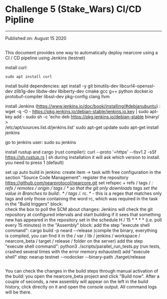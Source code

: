 # Challenge 5 (Stake_Wars) CI/CD Pipline
----------------------------------------
Published on: August 15 2020
## 

This document provides one way to automatically deploy nearcore using a CI / CD pipeline using Jenkins (testnet)


install curl:
``` 
sudo apt install curl 
```
 
 
install build dependencies:
  apt install -y git binutils-dev libcurl4-openssl-dev zlib1g-dev libdw-dev libiberty-dev cmake gcc g++ python docker.io protobuf-compiler libssl-dev pkg-config clang llvm

install  Jenkins (https://www.jenkins.io/doc/book/installing/#debianubuntu) :
  wget -q -O - https://pkg.jenkins.io/debian-stable/jenkins.io.key | sudo apt-key add -
  sudo sh -c 'echo deb https://pkg.jenkins.io/debian-stable binary/ > \
    /etc/apt/sources.list.d/jenkins.list'
  sudo apt-get update
  sudo apt-get install jenkins
  
go to jenkins user:
  sudo su jenkins


install rustup and cargo (rust compiler):
  curl --proto '=https' --tlsv1.2 -sSf https://sh.rustup.rs | sh
  during installation it will ask which version to install. you need to press 1 (default)
  
set up auto build in jenkins:
  create item -> task with free configuration
  in the section "Source Code Management":
    register the repository https://github.com/nearprotocol/nearcore.git
    set refspec + refs / tags / *: refs / remotes / origin / tags / * so that the git only downloads tags
    set the value in Branches to build:. * / tags /.* rc. * - this is a regex that matches only tags and only those containing the word rc, which was required in the task
  in the "Build triggers" block:   
    check the box to poll the SCM about changes: Jenkins will check the git repository at configured intervals and start building if it sees that something new has appeared in the repository
        set in the schedule H / 15 * * * * (i.e. poll every 15 minutes)
  in the "Assembly" block:
    add the step "execute shell command": cargo build -p neard --release (compile the binary, everything is compiled, you can find it in the / var / lib / jenkins / workspace / nearcore_beta / target / release / folder on the server)
    add the step "execute shell command": python3 ./scripts/parallel_run_tests.py (run tests, crashed several times with the error memory exhausted)
    add "execute shell" step: nearup testnet --nodocker --binary-path ./target/release
```
```
  You can check the changes in the build steps through manual activation of the build: you open the nearcore_beta project and click "Build now". After a couple of seconds, a new assembly will appear on the left in the build history, click directly on it and open the console output. All command logs will be there.
